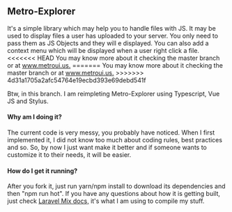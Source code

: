 <h2>Metro-Explorer</h2>
<p>
It's a simple library which may help you to handle files with JS. It may be used to display files a user has
uploaded to your server. You only need to pass them as JS Objects and they will e displayed. You can also add a context menu
which will be displayed when a user right click a file.
<<<<<<< HEAD
You may know more about it checking the master branch or at <a href="http://www.metroui.us" target="_blank">www.metroui.us.</a>
=======
You may know more about it checking the master branch or at <a href="www.metroui.us" target="_blank">www.metroui.us.</a>
>>>>>>> 4d31a1705a2afc54764e19ecbd393e69debd541f
</p>
<p>
Btw, in this branch. I am reimpleting Metro-Explorer using Typescript, Vue JS and Stylus.
</p>
<h4> Why am I doing it? </h4>
<p>
The current code is very messy, you probably have noticed. When I first implemented it, I did not know too much about coding rules, best practices and so. So, by now
I just want make it better and if someone wants to customize it to their needs, it will be easier.
</p>
<h4> How do I get it running? </h4>
<p>
After you fork it, just run yarn/npm install to download its dependencies and then "npm run hot".
If you have any questions about how it is getting built, just check 
<a href="https://github.com/JeffreyWay/laravel-mix/tree/master/docs#readme" target="_blank">Laravel Mix docs,</a> it's what I am using to compile my stuff.
</p>